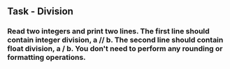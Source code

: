## Task - Division
### Read two integers and print two lines. The first line should contain integer division, a // b. The second line should contain float division, a / b. You don't need to perform any rounding or formatting operations.

